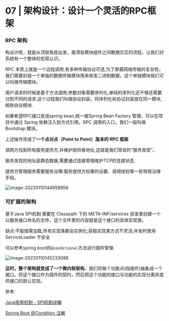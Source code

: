 # 07 | 架构设计：设计一个灵活的RPC框架

### RPC 架构

构设计呢，就是从顶层角度出发，厘清各模块组件之间数据交互的流程，让我们对系统有一个整体的宏观认识。

RPC 本质上就是一个远程调用,有多种传输协议可选,为了屏蔽网络传输的复杂性，我们需要封装一个单独的数据传输模块用来收发二进制数据，这个单独模块我们可以叫做传输模块。

用户请求的时候是基于方法调用,参数对象需要序列化,单纯的序列化还不够还需要分割不同的请求,这个过程我们叫做协议封装。将序列化和协议封装放在同一模块,统称协议模块.

如果希望RPC接口变成spring bean,统一被Spring Bean Factory 管理，可以在项目中通过 Spring 依赖注入到方式引用。RPC 调用的入口，我们一般叫做 Bootstrap 模块。

上述操作完成了**一个点对点（Point to Point）版本的 RPC 框架**

调用方找到所有服务提供方,并维护提供者地址,这就是我们常说的“服务发现”。

服务发现的地址是静态数据,需要通过连接管理维护TCP的连接状态.

提供方管理服务需要服务治理:服务提供方权重的设置、调用授权等一些常规治理手段。

![image-20220110144958956](C:\Users\Administrator\AppData\Roaming\Typora\typora-user-images\image-20220110144958956.png)

### 可扩展的架构

基于Java SPI机制:需要在 Classpath 下的 META-INF/services 目录里创建一个以服务接口命名的文件，这个文件里的内容就是这个接口的具体实现类。

缺点:不能按需加载,所有实现类都会实例化;获取实现类方式不灵活;并发时使用ServiceLoader 不安全

可以参考spring boot的`@conditional`方法进行插件管理.

![image-20220110145233088](C:\Users\Administrator\AppData\Roaming\Typora\typora-user-images\image-20220110145233088.png)

**这时，整个架构就变成了一个微内核架构**，我们将每个功能点(指插件)抽象成一个接口，将这个接口作为插件的契约，然后把这个功能的接口与功能的实现分离并提供接口的默认实现。

参考:

[Java常用机制 - SPI机制详解](https://pdai.tech/md/java/advanced/java-advanced-spi.html)

[Spring Boot @Condition 注解](https://juejin.cn/post/6844903903860015111#heading-17)